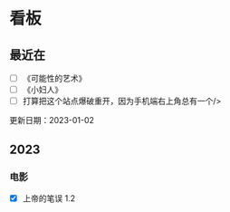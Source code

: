 # 看板

## 最近在

- [ ] 《可能性的艺术》
- [ ] 《小妇人》
- [ ] 打算把这个站点爆破重开，因为手机端右上角总有一个/>

更新日期：2023-01-02

## 2023

### 电影

- [x] 上帝的笔误 1.2